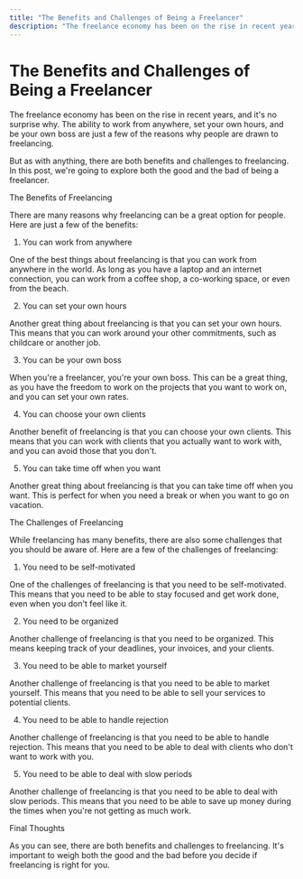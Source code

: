 ```yaml
---
title: "The Benefits and Challenges of Being a Freelancer"
description: "The freelance economy has been on the rise in recent years, and it's no surprise why. The ability to work from anywhere, set your own hours, and be your own boss are just a few of the reasons why people are drawn to freelancing."
---
```


# The Benefits and Challenges of Being a Freelancer

The freelance economy has been on the rise in recent years, and it's no surprise why. The ability to work from anywhere, set your own hours, and be your own boss are just a few of the reasons why people are drawn to freelancing.

But as with anything, there are both benefits and challenges to freelancing. In this post, we're going to explore both the good and the bad of being a freelancer.

The Benefits of Freelancing

There are many reasons why freelancing can be a great option for people. Here are just a few of the benefits:

1. You can work from anywhere

One of the best things about freelancing is that you can work from anywhere in the world. As long as you have a laptop and an internet connection, you can work from a coffee shop, a co-working space, or even from the beach.

2. You can set your own hours

Another great thing about freelancing is that you can set your own hours. This means that you can work around your other commitments, such as childcare or another job.

3. You can be your own boss

When you're a freelancer, you're your own boss. This can be a great thing, as you have the freedom to work on the projects that you want to work on, and you can set your own rates.

4. You can choose your own clients

Another benefit of freelancing is that you can choose your own clients. This means that you can work with clients that you actually want to work with, and you can avoid those that you don't.

5. You can take time off when you want

Another great thing about freelancing is that you can take time off when you want. This is perfect for when you need a break or when you want to go on vacation.

The Challenges of Freelancing

While freelancing has many benefits, there are also some challenges that you should be aware of. Here are a few of the challenges of freelancing:

1. You need to be self-motivated

One of the challenges of freelancing is that you need to be self-motivated. This means that you need to be able to stay focused and get work done, even when you don't feel like it.

2. You need to be organized

Another challenge of freelancing is that you need to be organized. This means keeping track of your deadlines, your invoices, and your clients.

3. You need to be able to market yourself

Another challenge of freelancing is that you need to be able to market yourself. This means that you need to be able to sell your services to potential clients.

4. You need to be able to handle rejection

Another challenge of freelancing is that you need to be able to handle rejection. This means that you need to be able to deal with clients who don't want to work with you.

5. You need to be able to deal with slow periods

Another challenge of freelancing is that you need to be able to deal with slow periods. This means that you need to be able to save up money during the times when you're not getting as much work.

Final Thoughts

As you can see, there are both benefits and challenges to freelancing. It's important to weigh both the good and the bad before you decide if freelancing is right for you.
